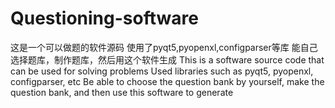 # Questioning-software
这是一个可以做题的软件源码
使用了pyqt5,pyopenxl,configparser等库
能自己选择题库，制作题库，然后用这个软件生成
This is a software source code that can be used for solving problems
Used libraries such as pyqt5, pyopenxl, configparser, etc
Be able to choose the question bank by yourself, make the question bank, and then use this software to generate
